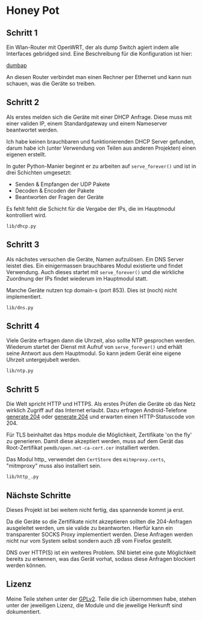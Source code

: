 Honey Pot
==

Schritt 1
--

Ein Wlan-Router mit OpenWRT, der als dump Switch agiert indem alle Interfaces
gebridged sind. Eine Beschreibung für die Konfiguration ist hier:

[dumbap](https://openwrt.org/docs/guide-user/network/wifi/dumbap)

An diesen Router verbindet man einen Rechner per Ethernet und kann nun schauen,
was die Geräte so treiben.

Schritt 2
--

Als erstes melden sich die Geräte mit einer DHCP Anfrage. Diese muss mit einer
validen IP, einem Standardgateway und einem Nameserver beantwortet werden.

Ich habe keinen brauchbaren und funktionierenden DHCP Server gefunden, darum
habe ich (unter Verwendung von Teilen aus anderen Projekten) einen eigenen
erstellt.

In guter Python-Manier beginnt er zu arbeiten auf `serve_forever()` und ist in
drei Schichten umgesetzt:

- Senden & Empfangen der UDP Pakete
- Decoden & Encoden der Pakete
- Beantworten der Fragen der Geräte

Es fehlt fehlt die Schicht für die Vergabe der IPs, die im Hauptmodul
kontrolliert wird.

`lib/dhcp.py`

Schritt 3
--

Als nächstes versuchen die Geräte, Namen aufzulösen. Ein DNS Server leistet
dies. Ein einigermassen brauchbares Modul existierte und findet Verwendung. Auch
dieses startet mit `serve_forever()` und die wirkliche Zuordnung der IPs findet
wiederum im Hauptmodul statt.

Manche Geräte nutzen tcp domain-s (port 853). Dies ist (noch) nicht
implementiert.

`lib/dns.py`

Schritt 4
--

Viele Geräte erfragen dann die Uhrzeit, also sollte NTP gesprochen werden.
Wiederum startet der Dienst mit Aufruf von `serve_forever()` und erhält seine
Antwort aus dem Hauptmodul. So kann jedem Gerät eine eigene Uhrzeit
untergejubelt werden.

`lib/ntp.py`

Schritt 5
--

Die Welt spricht HTTP und HTTPS. Als erstes Prüfen die Geräte ob das Netz
wirklich Zugriff auf das Internet erlaubt. Dazu erfragen Android-Telefone
[generate 204](http://connectivitycheck.gstatic.com/generate_204) oder
[generate 204](http://google.com/generate_204) und erwarten einen
HTTP-Statuscode von 204.

Für TLS beinhaltet das https module die Möglichkeit, Zertifikate 'on the fly'
zu generieren. Damit diese akzeptiert werden, muss auf dem Gerät das
Root-Zertifikat `pemdb/open.net-ca-cert.cer` installiert werden.

Das Modul http_ verwendet den `CertStore` des `mitmproxy.certs`, "mitmproxy"
muss also installiert sein.

`lib/http_.py`

Nächste Schritte
--

Dieses Projekt ist bei weitem nicht fertig, das spannende kommt ja erst.

Da die Geräte so die Zertifikate nicht akzeptieren sollten die 204-Anfragen
ausgeleitet werden, um sie valide zu beantworten. Hierfür kann ein
transparenter SOCKS Proxy implementiert werden. Diese Anfragen werden nicht nur
vom System selbst sondern auch zB vom Firefox gestellt.

DNS over HTTP(S) ist ein weiteres Problem. SNI bietet eine gute Möglichkeit
bereits zu erkennen, was das Gerät vorhat, sodass diese Anfragen blockiert
werden können.

Lizenz
--

Meine Teile stehen unter der [GPLv2](LICENSE). Teile die ich übernommen habe, stehen unter
der jeweiligen Lizenz, die Module und die jeweilige Herkunft sind dokumentiert.

